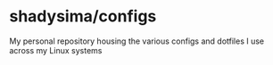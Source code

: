 # shadysima/configs

My personal repository housing the various configs and dotfiles I use across my Linux systems 
